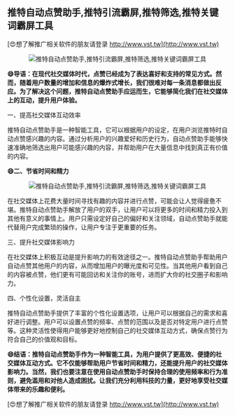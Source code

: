 ## **推特自动点赞助手,推特引流霸屏,推特筛选,推特关键词霸屏工具**

[😍想了解推广相关软件的朋友请登录 http://www.vst.tw](http://www.vst.tw)

 <center><img src="https://vst.tw/MP4/tuiguang/png/4.png" alt="推特自动点赞助手,推特引流霸屏,推特筛选,推特关键词霸屏工具"></center>

**😄导语：在现代社交媒体时代，点赞已经成为了表达喜好和支持的常见方式。然而，随着用户数量的增加和信息的爆炸式增长，我们很难对每一条消息都做出反应。为了解决这个问题，推特自动点赞助手应运而生，它能够简化我们在社交媒体上的互动，提升用户体验。**

一、提高社交媒体互动效率

推特自动点赞助手是一种智能工具，它可以根据用户的设定，在用户浏览推特时自动点赞感兴趣的内容。通过分析用户的兴趣爱好和历史行为，自动点赞助手能够快速准确地筛选出用户可能感兴趣的内容，并帮助用户在大量信息中找到真正有价值的内容。

**😄二、节省时间和精力**

 <center><img src="https://vst.tw/MP4/tuiguang/png/7.png" alt="推特自动点赞助手,推特引流霸屏,推特筛选,推特关键词霸屏工具"></center>

在社交媒体上花费大量时间寻找有趣的内容并进行点赞，可能会让人觉得疲惫不堪。推特自动点赞助手解放了用户的双手，让用户可以将更多的时间和精力投入到其他有意义的事情上。用户只需设定好自己的偏好和关注领域，自动点赞助手就能代替用户完成繁琐的操作，让用户专注于更重要的任务。

三、提升社交媒体影响力

在社交媒体上积极互动是提升影响力的有效途径之一。推特自动点赞助手帮助用户自动点赞其他用户的内容，从而增加用户的曝光度和可见性。当其他用户看到自己的内容被点赞，他们更有可能回访和关注你的账号，进而扩大你的社交圈子和影响力。

四、个性化设置，灵活自主

推特自动点赞助手提供了丰富的个性化设置选项，让用户可以根据自己的需求和喜好进行调整。用户可以设置点赞的频率、点赞的范围以及是否对特定用户进行点赞等。这种灵活性使得用户能够更好地控制自己的社交媒体互动方式，确保点赞行为符合自己的价值观和目标。

**😄结语：推特自动点赞助手作为一种智能工具，为用户提供了更高效、便捷的社交媒体互动方式。它不仅能够帮助用户节省时间和精力，还能提升用户的社交媒体影响力。当然，我们也要注意在使用自动点赞助手时保持合理的使用频率和行为准则，避免滥用和对他人造成困扰。让我们充分利用科技的力量，更好地享受社交媒体带来的乐趣和便利。**

[😍想了解推广相关软件的朋友请登录 http://www.vst.tw](http://www.vst.tw)



